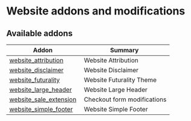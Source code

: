 Website addons and modifications
================================

[//]: # (addons)

Available addons
----------------
**Addon** | **Summary**
--- | ---
[website_attribution](website_attribution/) | Website Attribution
[website_disclaimer](website_disclaimer/) | Website Disclaimer
[website_futurality](website_futurality/) | Website Futurality Theme
[website_large_header](website_large_header/) | Website Large Header
[website_sale_extension](website_sale_extension/) | Checkout form modifications
[website_simple_footer](website_simple_footer/) | Website Simple Footer